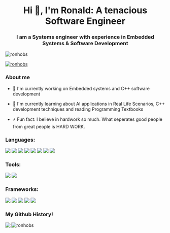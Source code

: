<h1 align="center">Hi 👋, I'm Ronald: A tenacious Software Engineer</h1>
<h3 align="center">I am a Systems engineer with experience in Embedded Systems & Software Development</h3>

<p align="left"> <img src="https://komarev.com/ghpvc/?username=ronhobs&label=Profile%20views&color=0e75b6&style=flat" alt="ronhobs" /> </p>

<p align="left"> <a href="https://github.com/ryo-ma/github-profile-trophy"><img src="https://github-profile-trophy.vercel.app/?username=ronhobs" alt="ronhobs" /></a> </p>

<h3 align="left">About me </h3>

- 🔭 I'm currently working on Embedded systems and  C++ software development 
  
- 🌱 I'm currently learning about AI applications in Real Life Scenarios, C++ development techniques and reading Programming Textbooks
  
- ⚡ Fun fact: I believe in hardwork so much. What seperates good people from great people is HARD WORK.

<h3 align="left">Languages: </h3>
<p align="left"> 
  <img src="https://img.shields.io/badge/-C-black?style=flat-square&logo=c"/>
  <img src="https://img.shields.io/badge/-C++-black?style=flat-square&logo=cplusplus"/>
  <img src="https://img.shields.io/badge/-Python-black?style=flat-square&logo=python"/>
  <img src="https://img.shields.io/badge/-JavaScript-black?style=flat-square&logo=javascript"/>
  <img src="https://img.shields.io/badge/-HTML5-black?style=flat-square&logo=html5"/>
  <img src="https://img.shields.io/badge/-CSS3-black?style=flat-square&logo=css3"/>
  <img src="https://img.shields.io/badge/-Rust-black?style=flat-square&logo=rust"/>
  <img src="https://img.shields.io/badge/-VHDL-black?style=flat-square&logo=vhdl"/>
</p>

<h3 align="left">Tools: </h3>
<p align="left">
  <img src="https://img.shields.io/badge/-Git-black?style=flat-square&logo=git"/>
  <img src="https://img.shields.io/badge/-GitHub-black?style=flat-square&logo=github"/>
</p>

<h3 align="left">Frameworks: </h3>
<p align="left">
  <img src="https://img.shields.io/badge/-Flask-black?style=flat-square&logo=flask"/>
  <img src="https://img.shields.io/badge/-Nodejs-black?style=flat-square&logo=Node.js"/>
  <img src="https://img.shields.io/badge/-NodeRed-black?style=flat-square&logo=nodered"/>
  <img src="https://img.shields.io/badge/-QuartusPrime-black?style=flat-square&logo=quartusprime"/>
  <img src="https://img.shields.io/badge/-RayLib-black?style=flat-square&logo=raylib"/>
</p>

<h3 align="left">My Github History!</h3>
<p>
  <img align="left" src="https://github-readme-stats.vercel.app/api?username=ronhobs&theme=ayu-mirage&show_icons=true"/>  
</p>

<p>
  <img align="" src="https://github-readme-streak-stats.herokuapp.com/?user=ronhobs&theme=ayu-mirage" alt="ronhobs" />
</p>

